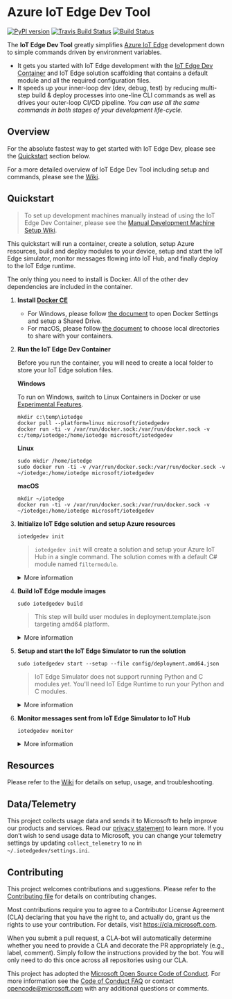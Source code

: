 # Azure IoT Edge Dev Tool

[![PyPI version](https://badge.fury.io/py/iotedgedev.svg)](https://badge.fury.io/py/iotedgedev)
[![Travis Build Status](https://travis-ci.org/Azure/iotedgedev.svg?branch=master)](https://travis-ci.org/Azure/iotedgedev)
[![Build Status](https://dev.azure.com/mseng/VSIoT/_apis/build/status/iotedgedev-master-ci?branchName=master)](https://dev.azure.com/mseng/VSIoT/_build/latest?definitionId=7884?branchName=master)

The **IoT Edge Dev Tool** greatly simplifies [Azure IoT Edge](https://azure.microsoft.com/en-us/services/iot-edge/) development down to simple commands driven by environment variables.

 - It gets you started with IoT Edge development with the [IoT Edge Dev Container](https://hub.docker.com/r/microsoft/iotedgedev/) and IoT Edge solution scaffolding that contains a default module and all the required configuration files.
 - It speeds up your inner-loop dev (dev, debug, test) by reducing multi-step build & deploy processes into one-line CLI commands as well as drives your outer-loop CI/CD pipeline. _You can use all the same commands in both stages of your development life-cycle._

## Overview
For the absolute fastest way to get started with IoT Edge Dev, please see the [Quickstart](#quickstart) section below.

For a more detailed overview of IoT Edge Dev Tool including setup and commands, please see the [Wiki](https://github.com/Azure/iotedgedev/wiki).

## Quickstart

> To set up development machines manually instead of using the IoT Edge Dev Container, please see the [Manual Development Machine Setup Wiki](https://github.com/Azure/iotedgedev/wiki/manual-dev-machine-setup).

This quickstart will run a container, create a solution, setup Azure resources, build and deploy modules to your device, setup and start the IoT Edge simulator, monitor messages flowing into IoT Hub, and finally deploy to the IoT Edge runtime.

<!-- Here's a 3 minute video walk-through of this Quickstart:

[![Azure IoT Edge Dev Tool: Quickstart](assets/edgedevtoolquickstartsmall.png)](https://aka.ms/iotedgedevquickstart) -->

The only thing you need to install is Docker. All of the other dev dependencies are included in the container. 

1. **Install [Docker CE](https://docs.docker.com/install/)**

    - For Windows, please follow [the document](https://docs.docker.com/docker-for-windows/#shared-drives) to open Docker Settings and setup a Shared Drive.
    - For macOS, please follow [the document](https://docs.docker.com/docker-for-mac/#file-sharing) to choose local directories to share with your containers.


1. **Run the IoT Edge Dev Container**

    Before you run the container, you will need to create a local folder to store your IoT Edge solution files.
    
    **Windows**
    
    To run on Windows, switch to Linux Containers in Docker or use [Experimental Features](https://blogs.msdn.microsoft.com/premier_developer/2018/04/20/running-docker-windows-and-linux-containers-simultaneously/).
    
    ```
    mkdir c:\temp\iotedge
    docker pull --platform=linux microsoft/iotedgedev
    docker run -ti -v /var/run/docker.sock:/var/run/docker.sock -v c:/temp/iotedge:/home/iotedge microsoft/iotedgedev
    ```

    **Linux**
    ```
    sudo mkdir /home/iotedge
    sudo docker run -ti -v /var/run/docker.sock:/var/run/docker.sock -v ~/iotedge:/home/iotedge microsoft/iotedgedev
    ```

    **macOS**
    ```
    mkdir ~/iotedge
    docker run -ti -v /var/run/docker.sock:/var/run/docker.sock -v ~/iotedge:/home/iotedge microsoft/iotedgedev
    ```

1. **Initialize IoT Edge solution and setup Azure resources**

    `iotedgedev init`

    > `iotedgedev init` will create a solution and setup your Azure IoT Hub in a single command. The solution comes with a default C# module named `filtermodule`.

    <details>
    <summary>More information</summary>

    1. You will see structure of current folder like below:

    ```
        │  .env
        │  .gitignore
        │  deployment.debug.template.json
        │  deployment.template.json
        │
        ├─.vscode
        │      launch.json
        │
        └─modules
            └─filtermodule
                │  .gitignore
                │  Dockerfile.amd64
                │  Dockerfile.amd64.debug
                │  Dockerfile.arm32v7
                │  Dockerfile.windows-amd64
                │  filtermodule.csproj
                │  module.json
                │  Program.cs
    ```

    2. Open `.env` file, you will see the `IOTHUB_CONNECTION_STRING` and `DEVICE_CONNECTION_STRING` environment variables filled correctly.
    3. Open `deployment.template.json` file   
        1. You will see below section in the modules section:

        ```
        "filtermodule": {
            "version": "1.0",
            "type": "docker",
            "status": "running",
            "restartPolicy": "always",
            "settings": {
                "image": "${MODULES.filtermodule}",
                "createOptions": {}
            }
        }
        ```

        2. Two default routes are added:
        
        ```
        "routes": {
            "sensorTofiltermodule": "FROM /messages/modules/tempSensor/outputs/temperatureOutput INTO BrokeredEndpoint(\"/modules/filtermodule/inputs/input1\")",
            "filtermoduleToIoTHub": "FROM /messages/modules/filtermodule/outputs/* INTO $upstream"
        }
        ```

    4. You will see privacy statement like below:

        ```
        Welcome to iotedgedev!
        -------------------------
        Telemetry
        ---------
        The iotedgedev collects usage data in order to improve your experience.
        The data is anonymous and does not include commandline argument values.
        The data is collected by Microsoft.
        
        You can change your telemetry settings by updating 'collect_telemetry' to 'no' in ~/.iotedgedev/setting.ini
        ```

    </details>

1. **Build IoT Edge module images**

    `sudo iotedgedev build`
    
    > This step will build user modules in deployment.template.json targeting amd64 platform.

    <details>
    <summary>More information</summary>

    1. You will see a "BUILD COMPLETE" for each module and no error messages in the terminal output.
    1. Open `config/deployment.amd64.json` file, you will see the module image placeholders expanded correctly.
    1. Run `sudo docker image ls`, you will see the module images you just built.

    </details>

1. **Setup and start the IoT Edge Simulator to run the solution**

    `sudo iotedgedev start --setup --file config/deployment.amd64.json`

    > IoT Edge Simulator does not support running Python and C modules yet. You'll need IoT Edge Runtime to run your Python and C modules.

    <details>
    <summary>More information</summary>

    1. You will see an "IoT Edge Simulator has been started in solution mode." message at the end of the terminal output
    2. Run `sudo docker ps`, you will see your modules running as well as an edgeHubDev container

    </details>

1. **Monitor messages sent from IoT Edge Simulator to IoT Hub**

    `iotedgedev monitor`

    <details>
    <summary>More information</summary>

    1. You will see your expected messages sending to IoT Hub

    </details>

## Resources
Please refer to the [Wiki](https://github.com/Azure/iotedgedev/wiki) for details on setup, usage, and troubleshooting.

## Data/Telemetry
This project collects usage data and sends it to Microsoft to help improve our products and services. Read our [privacy statement](http://go.microsoft.com/fwlink/?LinkId=521839) to learn more. 
If you don’t wish to send usage data to Microsoft, you can change your telemetry settings by updating `collect_telemetry` to `no` in `~/.iotedgedev/settings.ini`.

## Contributing
This project welcomes contributions and suggestions. Please refer to the [Contributing file](CONTRIBUTING.md) for details on contributing changes.

Most contributions require you to agree to a Contributor License Agreement (CLA) declaring that you have the right to,
and actually do, grant us the rights to use your contribution. For details, visit
https://cla.microsoft.com.

When you submit a pull request, a CLA-bot will automatically determine whether you need
to provide a CLA and decorate the PR appropriately (e.g., label, comment). Simply follow the
instructions provided by the bot. You will only need to do this once across all repositories using our CLA.

This project has adopted the [Microsoft Open Source Code of Conduct](https://opensource.microsoft.com/codeofconduct/).
For more information see the [Code of Conduct FAQ](https://opensource.microsoft.com/codeofconduct/faq/)
or contact [opencode@microsoft.com](mailto:opencode@microsoft.com) with any additional questions or comments.
